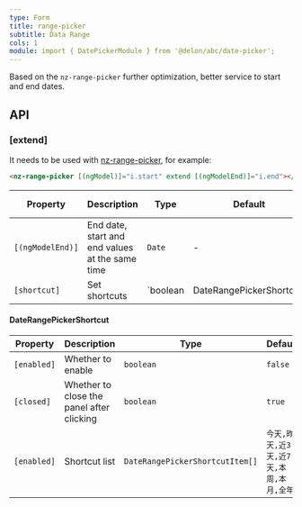 ```yaml
---
type: Form
title: range-picker
subtitle: Data Range
cols: 1
module: import { DatePickerModule } from '@delon/abc/date-picker';
---
```


Based on the `nz-range-picker` further optimization, better service to start and end dates.

## API

### [extend]

It needs to be used with [nz-range-picker](https://ng.ant.design/components/date-picker/zh#nz-range-picker), for example:

```html
<nz-range-picker [(ngModel)]="i.start" extend [(ngModelEnd)]="i.end"></nz-range-picker>
```

| Property | Description | Type | Default | Global Config |
|----------|-------------|------|---------|---------------|
| `[(ngModelEnd)]` | End date, start and end values at the same time | `Date` | - |  |
| `[shortcut]` | Set shortcuts | `boolean | DateRangePickerShortcut` | `false` | ✅ |

#### DateRangePickerShortcut

| Property | Description | Type | Default |
|----------|-------------|------|---------|
| `[enabled]` | Whether to enable | `boolean` | `false` |
| `[closed]` | Whether to close the panel after clicking | `boolean` | `true` |
| `[enabled]` | Shortcut list | `DateRangePickerShortcutItem[]` | `今天,昨天,近3天,近7天,本周,本月,全年` |
